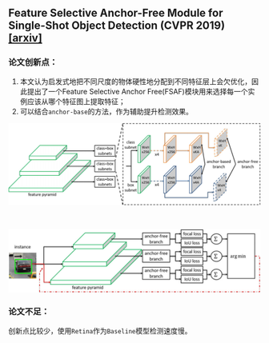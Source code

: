 ## Feature Selective Anchor-Free Module for Single-Shot Object Detection (CVPR 2019) [\[arxiv\]](https://arxiv.org/abs/1903.00621)

### 论文创新点：

1. 本文认为启发式地把不同尺度的物体硬性地分配到不同特征层上会欠优化，因此提出了一个Feature Selective Anchor Free(FSAF)模块用来选择每一个实例应该从哪个特征图上提取特征；
2. 可以结合`anchor-base`的方法，作为辅助提升检测效果。

<p align="center">
  <img alt="FSAF" src="../../imgs/fsaf_1.jpg" width="700px" />
</p>

&nbsp;

<p align="center">
  <img alt="FSAF" src="../../imgs/fsaf_2.jpg" width="700px" />
</p>

### 论文不足：

创新点比较少，使用`Retina`作为`Baseline`模型检测速度慢。
